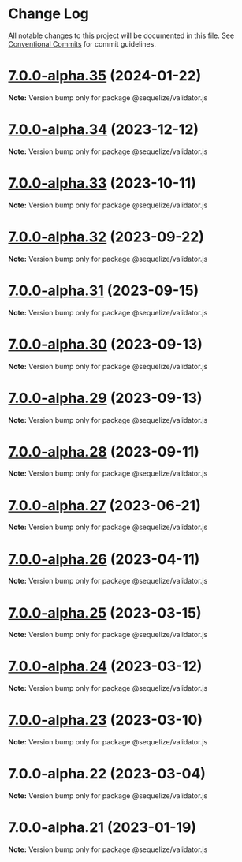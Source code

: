 # Change Log

All notable changes to this project will be documented in this file.
See [Conventional Commits](https://conventionalcommits.org) for commit guidelines.

# [7.0.0-alpha.35](https://github.com/sequelize/sequelize/compare/v7.0.0-alpha.34...v7.0.0-alpha.35) (2024-01-22)

**Note:** Version bump only for package @sequelize/validator.js





# [7.0.0-alpha.34](https://github.com/sequelize/sequelize/compare/v7.0.0-alpha.33...v7.0.0-alpha.34) (2023-12-12)

**Note:** Version bump only for package @sequelize/validator.js





# [7.0.0-alpha.33](https://github.com/sequelize/sequelize/compare/v7.0.0-alpha.32...v7.0.0-alpha.33) (2023-10-11)

**Note:** Version bump only for package @sequelize/validator.js





# [7.0.0-alpha.32](https://github.com/sequelize/sequelize/compare/v7.0.0-alpha.31...v7.0.0-alpha.32) (2023-09-22)

**Note:** Version bump only for package @sequelize/validator.js





# [7.0.0-alpha.31](https://github.com/sequelize/sequelize/compare/v7.0.0-alpha.30...v7.0.0-alpha.31) (2023-09-15)

**Note:** Version bump only for package @sequelize/validator.js





# [7.0.0-alpha.30](https://github.com/sequelize/sequelize/compare/v7.0.0-alpha.29...v7.0.0-alpha.30) (2023-09-13)

**Note:** Version bump only for package @sequelize/validator.js





# [7.0.0-alpha.29](https://github.com/sequelize/sequelize/compare/v7.0.0-alpha.28...v7.0.0-alpha.29) (2023-09-13)

**Note:** Version bump only for package @sequelize/validator.js





# [7.0.0-alpha.28](https://github.com/sequelize/sequelize/compare/v7.0.0-alpha.27...v7.0.0-alpha.28) (2023-09-11)

**Note:** Version bump only for package @sequelize/validator.js





# [7.0.0-alpha.27](https://github.com/sequelize/sequelize/compare/v7.0.0-alpha.26...v7.0.0-alpha.27) (2023-06-21)

**Note:** Version bump only for package @sequelize/validator.js





# [7.0.0-alpha.26](https://github.com/sequelize/sequelize/compare/v7.0.0-alpha.25...v7.0.0-alpha.26) (2023-04-11)

**Note:** Version bump only for package @sequelize/validator.js





# [7.0.0-alpha.25](https://github.com/sequelize/sequelize/compare/v7.0.0-alpha.24...v7.0.0-alpha.25) (2023-03-15)

**Note:** Version bump only for package @sequelize/validator.js





# [7.0.0-alpha.24](https://github.com/sequelize/sequelize/compare/v7.0.0-alpha.23...v7.0.0-alpha.24) (2023-03-12)

**Note:** Version bump only for package @sequelize/validator.js





# [7.0.0-alpha.23](https://github.com/sequelize/sequelize/compare/v7.0.0-alpha.22...v7.0.0-alpha.23) (2023-03-10)

**Note:** Version bump only for package @sequelize/validator.js





# 7.0.0-alpha.22 (2023-03-04)

**Note:** Version bump only for package @sequelize/validator.js





# 7.0.0-alpha.21 (2023-01-19)

**Note:** Version bump only for package @sequelize/validator.js
